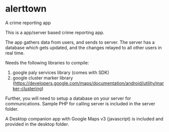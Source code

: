 alerttown
=========

A crime reporting app

This is a app/server based crime reporting app.

The app gathers data from users, and sends to server. The server has a database which gets updated, and the changes relayed to all other users in real time.


Needs the following libraries to compile:

1. google paly services library (comes with SDK)
2. google cluster marker library (https://developers.google.com/maps/documentation/android/utility/marker-clustering)

Further, you will need to setup a database on your server for communications. Sample PHP for calling server is included in the server folder. 


A Desktop companion app with Google Maps v3 (javascript) is included and provided in the desktop folder.
